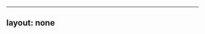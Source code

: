 ---
layout: none
-----

<RedoclyAPIBlock src="/firefly-services/docs/photoshop_status.json" width="600px" disableSidebar hideTryItPanel />
